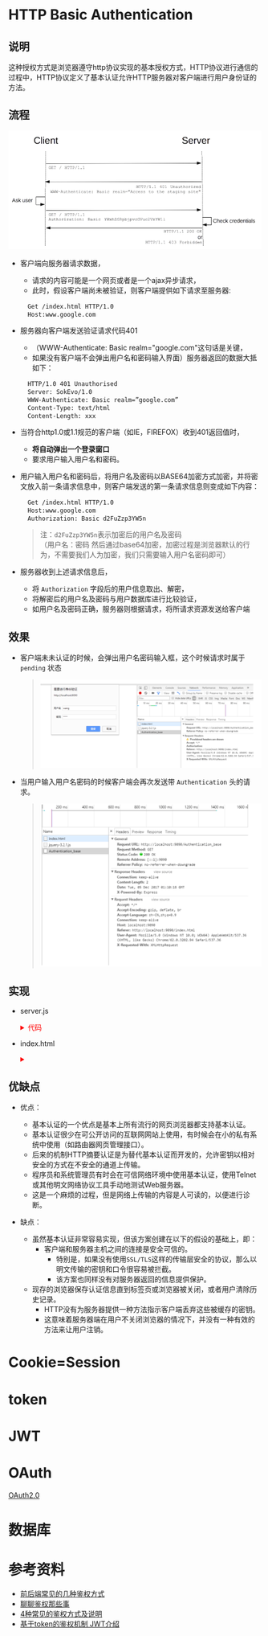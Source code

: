 # HTTP Basic Authentication

## 说明

这种授权方式是浏览器遵守http协议实现的基本授权方式，HTTP协议进行通信的过程中，HTTP协议定义了基本认证允许HTTP服务器对客户端进行用户身份证的方法。

## 流程

![authen-1](./image/authen-1.png)

- 客户端向服务器请求数据，
  - 请求的内容可能是一个网页或者是一个ajax异步请求，
  - 此时，假设客户端尚未被验证，则客户端提供如下请求至服务器:

  ```http
    Get /index.html HTTP/1.0 
    Host:www.google.com
  ```

- 服务器向客户端发送验证请求代码401
  - （WWW-Authenticate: Basic realm="google.com"这句话是关键，
  - 如果没有客户端不会弹出用户名和密码输入界面）服务器返回的数据大抵如下：

  ```http
    HTTP/1.0 401 Unauthorised 
    Server: SokEvo/1.0 
    WWW-Authenticate: Basic realm=”google.com” 
    Content-Type: text/html 
    Content-Length: xxx
  ```

- 当符合http1.0或1.1规范的客户端（如IE，FIREFOX）收到401返回值时，
  - **将自动弹出一个登录窗口**
  - 要求用户输入用户名和密码。

- 用户输入用户名和密码后，将用户名及密码以BASE64加密方式加密，并将密文放入前一条请求信息中，则客户端发送的第一条请求信息则变成如下内容：

  ```http
    Get /index.html HTTP/1.0 
    Host:www.google.com 
    Authorization: Basic d2FuZzp3YW5n
  ```

  > 注：`d2FuZzp3YW5n`表示加密后的用户名及密码 <br />
  > （用户名：密码 然后通过base64加密，加密过程是浏览器默认的行为，不需要我们人为加密，我们只需要输入用户名密码即可）

- 服务器收到上述请求信息后，
  - 将 `Authorization` 字段后的用户信息取出、解密，
  - 将解密后的用户名及密码与用户数据库进行比较验证，
  - 如用户名及密码正确，服务器则根据请求，将所请求资源发送给客户端

## 效果

- 客户端未未认证的时候，会弹出用户名密码输入框，这个时候请求时属于 `pending` 状态
  > ![authen-2](./image/authen-2.png)
- 当用户输入用户名密码的时候客户端会再次发送带 `Authentication` 头的请求。
  > ![authen-3](./image/authen-3.png)

## 实现

- server.js
  <details>
  <summary style="color:red;">代码</summary>

    ```javascript
    let express = require("express");
    let app = express();

    app.use(express.static(__dirname+'/public'));

    app.get("/Authentication_base",function(req,res){
      console.log('req.headers.authorization:',req.headers)
      if(!req.headers.authorization){
        res.set({
          'WWW-Authenticate':'Basic realm="wang"'
        });
        res.status(401).end();
      }else{
        let base64 = req.headers.authorization.split(" ")[1];
        let userPass = new Buffer(base64, 'base64').toString().split(":");
        let user = userPass[0];
        let pass = userPass[1];
        if(user=="wang"&&pass="wang"){
          res.end("OK");
        }else{
          res.status(401).end();
        }
      }
    })

    app.listen(9090)
    ```
  </details>

- index.html
  <details>
  <summary style="color:red;"></summary>

    ```html
    <!DOCTYPE html>
    <html>
      <head>
        <meta charset="UTF-8">
        <title>HTTP Basic Authentication</title>
      </head>
      <body>
        <div></div>
        <script src="js/jquery-3.2.1.js"></script>
        <script>
          $(function(){
          send('./Authentication_base');
          })
          var send = function(url){
                $.ajax({ 
                url : url, 
                method : 'GET', 
              });
          }
        </script>
      </body>
    </html>
    ```
  </details>

## 优缺点

- 优点：
  - 基本认证的一个优点是基本上所有流行的网页浏览器都支持基本认证。
  - 基本认证很少在可公开访问的互联网网站上使用，有时候会在小的私有系统中使用（如路由器网页管理接口）。
  - 后来的机制HTTP摘要认证是为替代基本认证而开发的，允许密钥以相对安全的方式在不安全的通道上传输。
  - 程序员和系统管理员有时会在可信网络环境中使用基本认证，使用Telnet或其他明文网络协议工具手动地测试Web服务器。
  - 这是一个麻烦的过程，但是网络上传输的内容是人可读的，以便进行诊断。

- 缺点：
  - 虽然基本认证非常容易实现，但该方案创建在以下的假设的基础上，即：
    - 客户端和服务器主机之间的连接是安全可信的。
      - 特别是，如果没有使用`SSL/TLS`这样的传输层安全的协议，那么以明文传输的密钥和口令很容易被拦截。
      - 该方案也同样没有对服务器返回的信息提供保护。
  - 现存的浏览器保存认证信息直到标签页或浏览器被关闭，或者用户清除历史记录。
    - HTTP没有为服务器提供一种方法指示客户端丢弃这些被缓存的密钥。
    - 这意味着服务器端在用户不关闭浏览器的情况下，并没有一种有效的方法来让用户注销。


# Cookie=Session

# token

# JWT

# OAuth

[OAuth2.0](./OAuth2.0.md)

# 数据库





# 参考资料

- [前后端常见的几种鉴权方式](https://juejin.cn/post/6844903927100473357)
- [聊聊鉴权那些事](https://segmentfault.com/a/1190000020146855)
- [4种常见的鉴权方式及说明](https://blog.csdn.net/sinat_33255495/article/details/103920131)
- [基于token的鉴权机制 JWT介绍](https://www.jianshu.com/p/dec4fe44255b)


